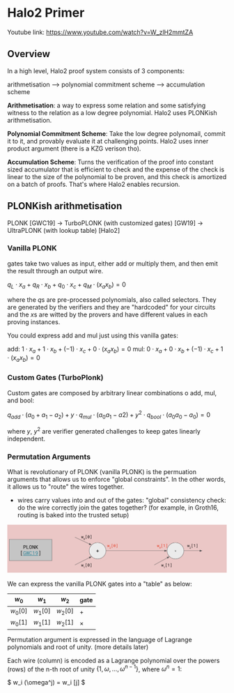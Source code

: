 Halo2 Primer
================

Youtube link: https://www.youtube.com/watch?v=W_zlH2mmtZA

## Overview

In a high level, Halo2 proof system consists of 3 components:

arithmetisation --> polynomial commitment scheme --> accumulation scheme

**Arithmetisation**: a way to express some relation and some satisfying witness to the relation as a low degree polynomial. Halo2 uses PLONKish arithmetisation.

**Polynomial Commitment Scheme**: Take the low degree polynomail, commit it to it, and provably evaluate it at challenging points. Halo2 uses inner product argument (there is a KZG verison tho).

**Accumulation Scheme**: Turns the verification of the proof into constant sized accumulator that is efficient to check and the expense of the check is linear to the size of the polynomial to be proven, and this check is amortized on a batch of proofs. That's where Halo2 enables recursion.

## PLONKish arithmetisation

PLONK [GWC19] -> TurboPLONK (with customized gates) [GW19] -> UltraPLONK (with lookup table) [Halo2]

### Vanilla PLONK

gates take two values as input, either add or multiply them, and then emit the result through an output wire.

$q_L \cdot x_a + q_R \cdot x_b + q_0 \cdot x_c + q_M \cdot (x_a x_b) = 0$

where the $q$s are pre-processed polynomials, also called selectors.  They are generated by the verifiers and they are "hardcoded" for your circuits and the $x$s are witted by the provers and have different values in each proving instances.

You could express add and mul just using this vanilla gates:

add: $1 \cdot x_a + 1 \cdot x_b + (-1) \cdot x_c + 0 \cdot (x_a x_b) = 0$
mul: $0 \cdot x_a + 0 \cdot x_b + (-1) \cdot x_c + 1 \cdot (x_a x_b) = 0$


### Custom Gates (TurboPlonk)

Custom gates are composed by arbitrary linear combinations o add, mul, and bool:

$q_{add} \cdot (a_0 + a_1 - a_2) + y \cdot q_{mul} \cdot (a_0 a_1 - a2) + y^2 \cdot q_{bool} \cdot (a_0 a_0 - a_0) = 0$

where $y$, $y^2$ are verifier generated challenges to keep gates linearly independent.

### Permutation Arguments

What is revolutionary of PLONK (vanilla PLONK) is the permuation arguments that allows us to enforce "global constraints". In the other words, it allows us to "route" the wires together.

- wires carry values into and out of the gates: "global" consistency check: do the wire correctly join the gates together?
  (for example, in Groth16, routing is baked into the trusted setup)

![vanilla-plonk-gate](vanilla_plonk_gate.png)

We can express the vanilla PLONK gates into a "table" as below:

| $w_0$     |   $w_1$    |    $w_2$   |  gate       |
|-----------|------------|------------|-------------| 
| $w_0[0]$  | $w_1[0]$   |  $w_2[0]$  |  $+$        |
| $w_0[1]$  | $w_1[1]$   |  $w_2[1]$  |  $\times$   |

Permutation argument is expressed in the language of Lagrange polynomials and root of unity. (more details later)

Each wire (column) is encoded as a Lagrange polynomial over the powers (rows) of the n-th root of unity $\{ 1, \omega, \ldots, \omega^{n-1} \}$, where $\omega^n = 1$:

$ w_i (\omega^j) = w_i [j] $
